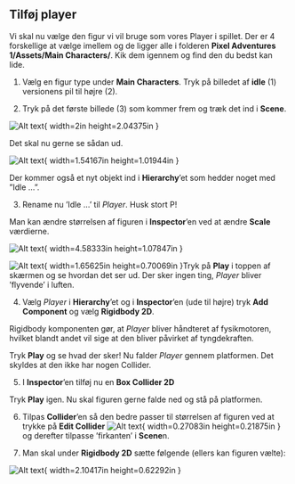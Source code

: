 ## Tilføj player

Vi skal nu vælge den figur vi vil bruge som vores Player i spillet. Der
er 4 forskellige at vælge imellem og de ligger alle i folderen **Pixel
Adventures 1/Assets/Main Characters/**. Kik dem igennem og find den du
bedst kan lide.

1.  Vælg en figur type under **Main Characters**. Tryk på billedet af
    **idle** (1) versionens pil til højre (2).

2.  Tryk på det første billede (3) som kommer frem og træk det ind i
    **Scene**.

![Alt text](media/image4.png){ width=2in height=2.04375in }

Det skal nu gerne se sådan ud.

![Alt text](media/image5.png){ width=1.54167in height=1.01944in }

Der kommer også et nyt objekt ind i **Hierarchy**’et som hedder noget
med ”Idle …”.

3.  Rename nu ’Idle …’ til *Player*. Husk stort P!

Man kan ændre størrelsen af figuren i **Inspector**’en ved at ændre
**Scale** værdierne.

![Alt text](media/image6.png){ width=4.58333in height=1.07847in }

![Alt text](media/image7.png){ width=1.65625in height=0.70069in }Tryk på **Play** i toppen af
skærmen og se hvordan det ser ud. Der sker ingen ting, *Player* bliver
’flyvende’ i luften.

4.  Vælg *Player* i **Hierarchy**’et og i **Inspector**’en (ude til
    højre) tryk **Add Component** og vælg **Rigidbody 2D**.

Rigidbody komponenten gør, at *Player* bliver håndteret af fysikmotoren,
hvilket blandt andet vil sige at den bliver påvirket af tyngdekraften.

Tryk **Play** og se hvad der sker! Nu falder *Player* gennem platformen.
Det skyldes at den ikke har nogen Collider.

5.  I **Inspector**’en tilføj nu en **Box Collider 2D**

Tryk **Play** igen. Nu skal figuren gerne falde ned og stå på
platformen.

6.  Tilpas **Collider**’en så den bedre passer til størrelsen af figuren
    ved at trykke på **Edit Collider**
    ![Alt text](media/image8.png){ width=0.27083in height=0.21875in } og derefter tilpasse
    ’firkanten’ i **Scene**n.

7.  Man skal under **Rigidbody 2D** sætte følgende (ellers kan figuren
    vælte):

![Alt text](media/image9.png){ width=2.10417in height=0.62292in }
